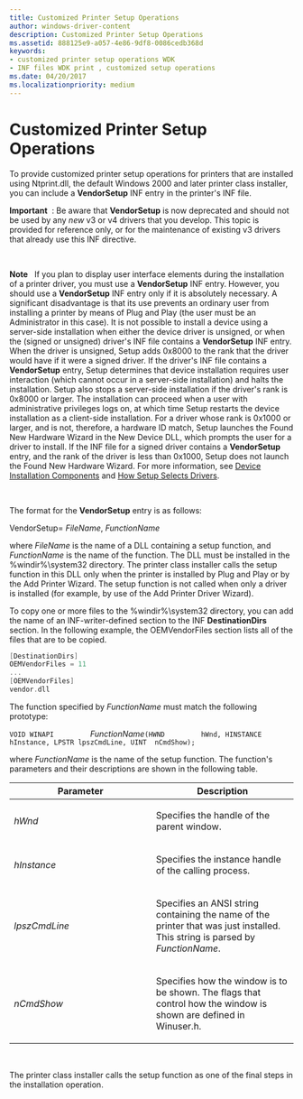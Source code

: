 ```yaml
---
title: Customized Printer Setup Operations
author: windows-driver-content
description: Customized Printer Setup Operations
ms.assetid: 888125e9-a057-4e86-9df8-0086cedb368d
keywords:
- customized printer setup operations WDK
- INF files WDK print , customized setup operations
ms.date: 04/20/2017
ms.localizationpriority: medium
---
```


# Customized Printer Setup Operations





To provide customized printer setup operations for printers that are installed using Ntprint.dll, the default Windows 2000 and later printer class installer, you can include a **VendorSetup** INF entry in the printer's INF file.

**Important**  : Be aware that **VendorSetup** is now deprecated and should not be used by any *new* v3 or v4 drivers that you develop. This topic is provided for reference only, or for the maintenance of existing v3 drivers that already use this INF directive.

 

**Note**   If you plan to display user interface elements during the installation of a printer driver, you must use a **VendorSetup** INF entry. However, you should use a **VendorSetup** INF entry only if it is absolutely necessary. A significant disadvantage is that its use prevents an ordinary user from installing a printer by means of Plug and Play (the user must be an Administrator in this case).
It is not possible to install a device using a server-side installation when either the device driver is unsigned, or when the (signed or unsigned) driver's INF file contains a **VendorSetup** INF entry. When the driver is unsigned, Setup adds 0x8000 to the rank that the driver would have if it were a signed driver. If the driver's INF file contains a **VendorSetup** entry, Setup determines that device installation requires user interaction (which cannot occur in a server-side installation) and halts the installation. Setup also stops a server-side installation if the driver's rank is 0x8000 or larger. The installation can proceed when a user with administrative privileges logs on, at which time Setup restarts the device installation as a client-side installation. For a driver whose rank is 0x1000 or larger, and is not, therefore, a hardware ID match, Setup launches the Found New Hardware Wizard in the New Device DLL, which prompts the user for a driver to install. If the INF file for a signed driver contains a **VendorSetup** entry, and the rank of the driver is less than 0x1000, Setup does not launch the Found New Hardware Wizard. For more information, see [Device Installation Components](https://msdn.microsoft.com/library/windows/hardware/ff541277) and [How Setup Selects Drivers](https://msdn.microsoft.com/library/windows/hardware/ff546228).

 

The format for the **VendorSetup** entry is as follows:

VendorSetup= *FileName*, *FunctionName*

where *FileName* is the name of a DLL containing a setup function, and *FunctionName* is the name of the function. The DLL must be installed in the %windir%\\system32 directory. The printer class installer calls the setup function in this DLL only when the printer is installed by Plug and Play or by the Add Printer Wizard. The setup function is not called when only a driver is installed (for example, by use of the Add Printer Driver Wizard).

To copy one or more files to the %windir%\\system32 directory, you can add the name of an INF-writer-defined section to the INF **DestinationDirs** section. In the following example, the OEMVendorFiles section lists all of the files that are to be copied.

```cpp
[DestinationDirs]
OEMVendorFiles = 11
...
[OEMVendorFiles]
vendor.dll
```

The function specified by *FunctionName* must match the following prototype:

`VOID WINAPI         `*FunctionName*`(HWND         hWnd, HINSTANCE hInstance, LPSTR lpszCmdLine, UINT  nCmdShow);`

where *FunctionName* is the name of the setup function. The function's parameters and their descriptions are shown in the following table.

<table>
<colgroup>
<col width="50%" />
<col width="50%" />
</colgroup>
<thead>
<tr class="header">
<th>Parameter</th>
<th>Description</th>
</tr>
</thead>
<tbody>
<tr class="odd">
<td><p><em>hWnd</em></p></td>
<td><p>Specifies the handle of the parent window.</p></td>
</tr>
<tr class="even">
<td><p><em>hInstance</em></p></td>
<td><p>Specifies the instance handle of the calling process.</p></td>
</tr>
<tr class="odd">
<td><p><em>lpszCmdLine</em></p></td>
<td><p>Specifies an ANSI string containing the name of the printer that was just installed. This string is parsed by <em>FunctionName</em>.</p></td>
</tr>
<tr class="even">
<td><p><em>nCmdShow</em></p></td>
<td><p>Specifies how the window is to be shown. The flags that control how the window is shown are defined in Winuser.h.</p></td>
</tr>
</tbody>
</table>

 

The printer class installer calls the setup function as one of the final steps in the installation operation.

 

 




